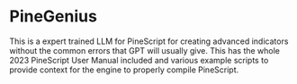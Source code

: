 # PineGenius
This is a expert trained LLM for PineScript for creating advanced indicators without the common errors that GPT will usually give. This has the whole 2023 PineScript User Manual included and various example scripts to provide context for the engine to properly compile PineScript.
